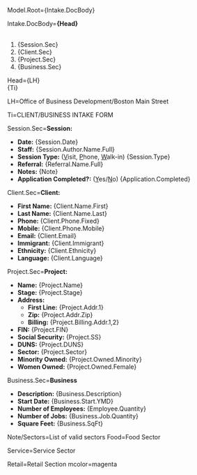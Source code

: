 Model.Root={Intake.DocBody}

Intake.DocBody=<b>{Head}</b><br><br><ol><li>{Session.Sec}</li><li>{Client.Sec}</li><li>{Project.Sec}</li><li>{Business.Sec}</li></ol>

Head={LH}<br>{Ti}

LH=Office of Business Development/Boston Main Street

Ti=CLIENT/BUSINESS INTAKE FORM
              

Session.Sec=<b>Session:</b><ul><li><b>Date:</b> {Session.Date}</li><li><b>Staff:</b>  {Session.Author.Name.Full}</li><li><b>Session Type:</b> (<u>V</u>isit, <u>P</u>hone, <u>W</u>alk-in) {Session.Type}</li><li><b>Referral:</b> {Referral.Name.Full}</li><li><b>Notes:</b> {Note}</li><li><b>Application Completed?:</b> (<u>Y</u>es/<u>N</u>o) {Application.Completed}</li></ul>


Client.Sec=<b>Client:</b><ul><li><b>First Name:</b>  {Client.Name.First}</li><li><b>Last Name:</b> {Client.Name.Last}</li><li><b>Phone:</b> {Client.Phone.Fixed}</li><li><b>Mobile:</b> {Client.Phone.Mobile}</li><li><b>Email:</b> {Client.Email}</li></li><li><b>Immigrant:</b> {Client.Immigrant}</li><li><b>Ethnicity:</b> {Client.Ethnicity}</li><li><b>Language:</b> {Client.Language}</li></ul>

Project.Sec=<b>Project:</b><ul><li><b>Name:</b> {Project.Name}</li><li><b>Stage:</b> {Project.Stage}</li><li><b>Address:</b><ul><li><b>First Line:</b> {Project.Addr.1}</li><li><b>Zip:</b> {Project.Addr.Zip}</li></li><li><b>Billing:</b>  {Project.Billing.Addr.1,2}</li></ul><li><b>FIN:</b> {Project.FIN}</li><li><b>Social Security:</b> {Project.SS}</li><li><b>DUNS:</b> {Project.DUNS}</li><li><b>Sector:</b>  {Project.Sector}</li><li><b>Minority Owned:</b> {Project.Owned.Minority}</li><li><b>Women Owned:</b>  {Project.Owned.Female}</li></ul>

Business.Sec=<b>Business</b><ul><li><b>Description:</b> {Business.Description}</li><li><b>Start Date:</b> {Business.Start.YMD}</li><li><b>Number of Employees:</b>  {Employee.Quantity}</li><li><b>Number of Jobs:</b>  {Business.Job.Quantity}</li><li><b>Square Feet:</b>  {Business.SqFt}</li></ul>

Note/Sectors=List of valid sectors
Food=Food Sector

Service=Service Sector

Retail=Retail Section
mcolor=magenta